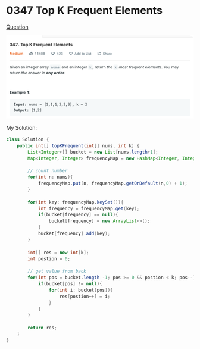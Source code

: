# 0347 Top K Frequent Elements

[Question](https://leetcode.com/problems/top-k-frequent-elements/)

![](.gitbook/assets/image-20221014102459759.png)

My Solution:

```java
class Solution {
    public int[] topKFrequent(int[] nums, int k) {
        List<Integer>[] bucket = new List[nums.length+1];
        Map<Integer, Integer> frequencyMap = new HashMap<Integer, Integer>();
        
        // count number
        for(int n: nums){
            frequencyMap.put(n, frequencyMap.getOrDefault(n,0) + 1);
        }
        
        for(int key: frequencyMap.keySet()){
            int frequency = frequencyMap.get(key);
            if(bucket[frequency] == null){
                bucket[frequency] = new ArrayList<>();
            }
            bucket[frequency].add(key);
        }
        
        int[] res = new int[k];
        int postion = 0;
        
        // get value from back
        for(int pos = bucket.length -1; pos >= 0 && postion < k; pos--){
            if(bucket[pos] != null){
                for(int i: bucket[pos]){
                    res[postion++] = i; 
                }
            }
        }
        
        return res;
    }
}
```
